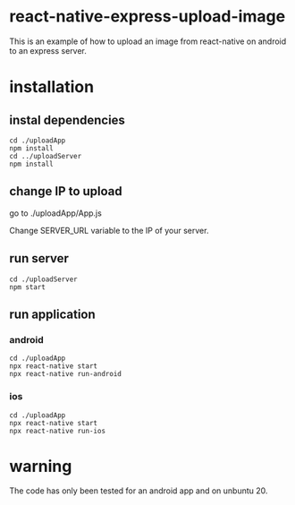 # react-native-express-upload-image

This is an example of how to upload an image from react-native on android to an express server.

# installation

## instal dependencies

    cd ./uploadApp
    npm install
    cd ../uploadServer
    npm install

## change IP to upload

go to ./uploadApp/App.js

Change SERVER_URL variable to the IP of your server.

## run server

    cd ./uploadServer
    npm start

## run application

### android

    cd ./uploadApp
    npx react-native start
    npx react-native run-android

### ios

    cd ./uploadApp
    npx react-native start
    npx react-native run-ios

# warning

The code has only been tested for an android app and on unbuntu 20.
